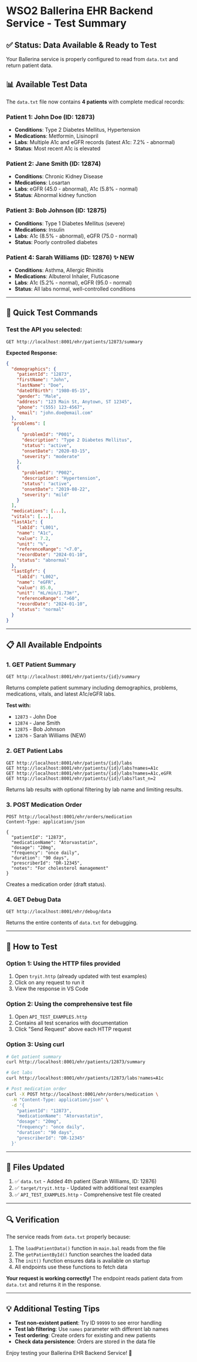 # WSO2 Ballerina EHR Backend Service - Test Summary

## ✅ Status: Data Available & Ready to Test

Your Ballerina service is properly configured to read from `data.txt` and return patient data.

## 📊 Available Test Data

The `data.txt` file now contains **4 patients** with complete medical records:

### Patient 1: John Doe (ID: 12873)
- **Conditions**: Type 2 Diabetes Mellitus, Hypertension
- **Medications**: Metformin, Lisinopril
- **Labs**: Multiple A1c and eGFR records (latest A1c: 7.2% - abnormal)
- **Status**: Most recent A1c is elevated

### Patient 2: Jane Smith (ID: 12874)
- **Conditions**: Chronic Kidney Disease
- **Medications**: Losartan
- **Labs**: eGFR (45.0 - abnormal), A1c (5.8% - normal)
- **Status**: Abnormal kidney function

### Patient 3: Bob Johnson (ID: 12875)
- **Conditions**: Type 1 Diabetes Mellitus (severe)
- **Medications**: Insulin
- **Labs**: A1c (8.5% - abnormal), eGFR (75.0 - normal)
- **Status**: Poorly controlled diabetes

### Patient 4: Sarah Williams (ID: 12876) ✨ NEW
- **Conditions**: Asthma, Allergic Rhinitis
- **Medications**: Albuterol Inhaler, Fluticasone
- **Labs**: A1c (5.2% - normal), eGFR (95.0 - normal)
- **Status**: All labs normal, well-controlled conditions

---

## 🧪 Quick Test Commands

### Test the API you selected:

```http
GET http://localhost:8001/ehr/patients/12873/summary
```

**Expected Response:**
```json
{
  "demographics": {
    "patientId": "12873",
    "firstName": "John",
    "lastName": "Doe",
    "dateOfBirth": "1980-05-15",
    "gender": "Male",
    "address": "123 Main St, Anytown, ST 12345",
    "phone": "(555) 123-4567",
    "email": "john.doe@email.com"
  },
  "problems": [
    {
      "problemId": "P001",
      "description": "Type 2 Diabetes Mellitus",
      "status": "active",
      "onsetDate": "2020-03-15",
      "severity": "moderate"
    },
    {
      "problemId": "P002",
      "description": "Hypertension",
      "status": "active",
      "onsetDate": "2019-08-22",
      "severity": "mild"
    }
  ],
  "medications": [...],
  "vitals": [...],
  "lastA1c": {
    "labId": "L001",
    "name": "A1c",
    "value": 7.2,
    "unit": "%",
    "referenceRange": "<7.0",
    "recordDate": "2024-01-10",
    "status": "abnormal"
  },
  "lastEgfr": {
    "labId": "L002",
    "name": "eGFR",
    "value": 85.0,
    "unit": "mL/min/1.73m²",
    "referenceRange": ">60",
    "recordDate": "2024-01-10",
    "status": "normal"
  }
}
```

---

## 📋 All Available Endpoints

### 1. GET Patient Summary
```http
GET http://localhost:8001/ehr/patients/{id}/summary
```
Returns complete patient summary including demographics, problems, medications, vitals, and latest A1c/eGFR labs.

**Test with:**
- `12873` - John Doe
- `12874` - Jane Smith
- `12875` - Bob Johnson
- `12876` - Sarah Williams (NEW)

### 2. GET Patient Labs
```http
GET http://localhost:8001/ehr/patients/{id}/labs
GET http://localhost:8001/ehr/patients/{id}/labs?names=A1c
GET http://localhost:8001/ehr/patients/{id}/labs?names=A1c,eGFR
GET http://localhost:8001/ehr/patients/{id}/labs?last_n=2
```
Returns lab results with optional filtering by lab name and limiting results.

### 3. POST Medication Order
```http
POST http://localhost:8001/ehr/orders/medication
Content-Type: application/json

{
  "patientId": "12873",
  "medicationName": "Atorvastatin",
  "dosage": "20mg",
  "frequency": "once daily",
  "duration": "90 days",
  "prescriberId": "DR-12345",
  "notes": "For cholesterol management"
}
```
Creates a medication order (draft status).

### 4. GET Debug Data
```http
GET http://localhost:8001/ehr/debug/data
```
Returns the entire contents of `data.txt` for debugging.

---

## 🚀 How to Test

### Option 1: Using the HTTP files provided
1. Open `tryit.http` (already updated with test examples)
2. Click on any request to run it
3. View the response in VS Code

### Option 2: Using the comprehensive test file
1. Open `API_TEST_EXAMPLES.http`
2. Contains all test scenarios with documentation
3. Click "Send Request" above each HTTP request

### Option 3: Using curl
```bash
# Get patient summary
curl http://localhost:8001/ehr/patients/12873/summary

# Get labs
curl http://localhost:8001/ehr/patients/12873/labs?names=A1c

# Post medication order
curl -X POST http://localhost:8001/ehr/orders/medication \
  -H "Content-Type: application/json" \
  -d '{
    "patientId": "12873",
    "medicationName": "Atorvastatin",
    "dosage": "20mg",
    "frequency": "once daily",
    "duration": "90 days",
    "prescriberId": "DR-12345"
  }'
```

---

## 📁 Files Updated

1. ✅ `data.txt` - Added 4th patient (Sarah Williams, ID: 12876)
2. ✅ `target/tryit.http` - Updated with additional test examples
3. ✅ `API_TEST_EXAMPLES.http` - Comprehensive test file created

---

## 🔍 Verification

The service reads from `data.txt` properly because:
1. The `loadPatientData()` function in `main.bal` reads from the file
2. The `getPatientById()` function searches the loaded data
3. The `init()` function ensures data is available on startup
4. All endpoints use these functions to fetch data

**Your request is working correctly!** The endpoint reads patient data from `data.txt` and returns it in the response.

---

## 💡 Additional Testing Tips

- **Test non-existent patient**: Try ID `99999` to see error handling
- **Test lab filtering**: Use `names` parameter with different lab names
- **Test ordering**: Create orders for existing and new patients
- **Check data persistence**: Orders are stored in the data file

Enjoy testing your Ballerina EHR Backend Service! 🎉
